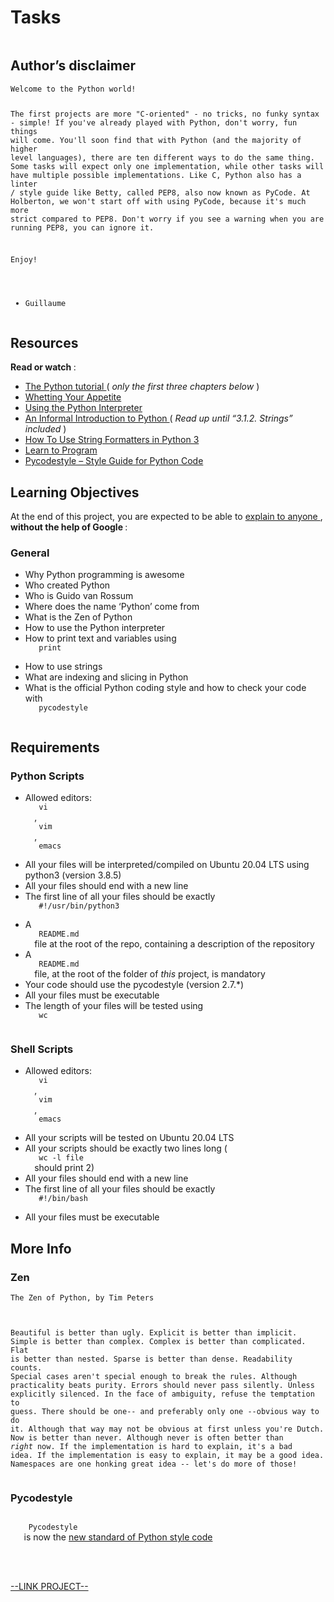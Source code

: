 # Tasks

<html>
<div class="panel panel-default" id="project-description">
 <div class="panel-body">
  <p>
   <img alt="" loading="lazy" src="https://s3.amazonaws.com/intranet-projects-files/holbertonschool-higher-level_programming+/231/48a9fdbd67c84a328a9df9ec8d93b9ac2458ac37721d7d53e51a27fb2bdc5263.jpg" style=""/>
  </p>
  <h2>
   Author’s disclaimer
  </h2>
  <pre><code>Welcome to the Python world!

The first projects are more "C-oriented" - no tricks, no funky syntax - simple!
If you've already played with Python, don't worry, fun things will come.
You'll soon find that with Python (and the majority of higher level languages), there are ten different ways to do the same thing. Some tasks will expect only one implementation, while other tasks will have multiple possible implementations.
Like C, Python also has a linter / style guide like Betty, called PEP8, also now known as PyCode. At Holberton, we won't start off with using PyCode, because it's much more strict compared to PEP8. Don't worry if you see a warning when you are running PEP8, you can ignore it.

Enjoy!

- Guillaume
</code></pre>
  <h2>
   Resources
  </h2>
  <p>
   <strong>
    Read or watch
   </strong>
   :
  </p>
  <ul>
   <li>
    <a href="https://docs.python.org/3/tutorial/index.html" target="_blank" title="The Python tutorial">
     The Python tutorial
    </a>
    (
    <em>
     only the first three chapters below
    </em>
    )
   </li>
   <li>
    <a href="https://docs.python.org/3/tutorial/appetite.html" target="_blank" title="Whetting Your Appetite">
     Whetting Your Appetite
    </a>
   </li>
   <li>
    <a href="https://docs.python.org/3/tutorial/interpreter.html" target="_blank" title="Using the Python Interpreter">
     Using the Python Interpreter
    </a>
   </li>
   <li>
    <a href="https://docs.python.org/3/tutorial/introduction.html" target="_blank" title="An Informal Introduction to Python">
     An Informal Introduction to Python
    </a>
    (
    <em>
     Read up until “3.1.2. Strings” included
    </em>
    )
   </li>
   <li>
    <a href="https://realpython.com/python-f-strings/" target="_blank" title="How To Use String Formatters in Python 3">
     How To Use String Formatters in Python 3
    </a>
   </li>
   <li>
    <a href="https://www.youtube.com/playlist?list=PLGLfVvz_LVvTn3cK5e6LjhgGiSeVlIRwt" target="_blank" title="Learn to Program">
     Learn to Program
    </a>
   </li>
   <li>
    <a href="https://pypi.org/project/pycodestyle/" target="_blank" title="Pycodestyle -- Style Guide for Python Code">
     Pycodestyle – Style Guide for Python Code
    </a>
   </li>
  </ul>
  <h2>
   Learning Objectives
  </h2>
  <p>
   At the end of this project, you are expected to be able to
   <a href="https://fs.blog/feynman-learning-technique/" target="_blank" title="explain to anyone">
    explain to anyone
   </a>
   ,
   <strong>
    without the help of Google
   </strong>
   :
  </p>
  <h3>
   General
  </h3>
  <ul>
   <li>
    Why Python programming is awesome
   </li>
   <li>
    Who created Python
   </li>
   <li>
    Who is Guido van Rossum
   </li>
   <li>
    Where does the name ‘Python’ come from
   </li>
   <li>
    What is the Zen of Python
   </li>
   <li>
    How to use the Python interpreter
   </li>
   <li>
    How to print text and variables using
    <code>
     print
    </code>
   </li>
   <li>
    How to use strings
   </li>
   <li>
    What are indexing and slicing in Python
   </li>
   <li>
    What is the official Python coding style and how to check your code with
    <code>
     pycodestyle
    </code>
   </li>
  </ul>
  <h2>
   Requirements
  </h2>
  <h3>
   Python Scripts
  </h3>
  <ul>
   <li>
    Allowed editors:
    <code>
     vi
    </code>
    ,
    <code>
     vim
    </code>
    ,
    <code>
     emacs
    </code>
   </li>
   <li>
    All your files will be interpreted/compiled on Ubuntu 20.04 LTS using python3 (version 3.8.5)
   </li>
   <li>
    All your files should end with a new line
   </li>
   <li>
    The first line of all your files should be exactly
    <code>
     #!/usr/bin/python3
    </code>
   </li>
   <li>
    A
    <code>
     README.md
    </code>
    file at the root of the repo, containing a description of the repository
   </li>
   <li>
    A
    <code>
     README.md
    </code>
    file, at the root of the folder of
    <em>
     this
    </em>
    project, is mandatory
   </li>
   <li>
    Your code should use the pycodestyle (version 2.7.*)
   </li>
   <li>
    All your files must be executable
   </li>
   <li>
    The length of your files will be tested using
    <code>
     wc
    </code>
   </li>
  </ul>
  <h3>
   Shell Scripts
  </h3>
  <ul>
   <li>
    Allowed editors:
    <code>
     vi
    </code>
    ,
    <code>
     vim
    </code>
    ,
    <code>
     emacs
    </code>
   </li>
   <li>
    All your scripts will be tested on Ubuntu 20.04 LTS
   </li>
   <li>
    All your scripts should be exactly two lines long (
    <code>
     wc -l file
    </code>
    should print 2)
   </li>
   <li>
    All your files should end with a new line
   </li>
   <li>
    The first line of all your files should be exactly
    <code>
     #!/bin/bash
    </code>
   </li>
   <li>
    All your files must be executable
   </li>
  </ul>
  <h2>
   More Info
  </h2>
  <h3>
   Zen
  </h3>
  <pre><code>The Zen of Python, by Tim Peters

Beautiful is better than ugly.
Explicit is better than implicit.
Simple is better than complex.
Complex is better than complicated.
Flat is better than nested.
Sparse is better than dense.
Readability counts.
Special cases aren't special enough to break the rules.
Although practicality beats purity.
Errors should never pass silently.
Unless explicitly silenced.
In the face of ambiguity, refuse the temptation to guess.
There should be one-- and preferably only one --obvious way to do it.
Although that way may not be obvious at first unless you're Dutch.
Now is better than never.
Although never is often better than *right* now.
If the implementation is hard to explain, it's a bad idea.
If the implementation is easy to explain, it may be a good idea.
Namespaces are one honking great idea -- let's do more of those!
</code></pre>
  <h3>
   Pycodestyle
  </h3>
  <p>
   <code>
    Pycodestyle
   </code>
   is now the
   <a href="https://github.com/PyCQA/pycodestyle/issues/466" target="_blank" title="new standard of Python style code">
    new standard of Python style code
   </a>
  </p>
  <p>
   <br/>
   <br/>
   <img alt="" loading="lazy" src="https://s3.amazonaws.com/intranet-projects-files/holbertonschool-higher-level_programming+/231/Flyingcircus_2.jpg" style=""/>
  </p>
 </div>
</div>

[--LINK PROJECT--](https://intranet.hbtn.io/projects/2170)
</html>